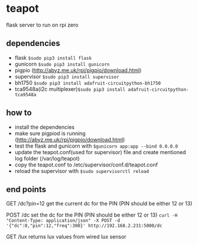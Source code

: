 # teapot
flask server to run on rpi zero

## dependencies
* flask `$sudo pip3 install flask`
* gunicorn `$sudo pip3 install gunicorn`
* pigpio (http://abyz.me.uk/rpi/pigpio/download.html)
* supervisor `$sudo pip3 install supervisor`
* bh1750 `$sudo pip3 install adafruit-circuitpython-bh1750`
* tca9548a(i2c multiplexer)`$sudo pip3 install adafruit-circuitpython-tca9548a`

## how to
* install the dependencies
* make sure pigpiod is running (http://abyz.me.uk/rpi/pigpio/download.html)
* test the flask and gunicorn with `$gunicorn app:app --bind 0.0.0.0`
* update the teapot.conf(used for supervisor) file and create mentioned log folder (/var/log/teapot)
* copy the teapot.conf to /etc/supervisor/conf.d/teapot.conf
* reload the supervisor with `$sudo supervisorctl reload`

## end points
GET /dc?pin=12 get the current dc for the PIN (PIN should be either 12 or 13)

POST /dc set the dc for the PIN (PIN should be either 12 or 13)
`curl -H "Content-Type: application/json" -X POST -d '{"dc":0,"pin":12,"freq":300}' http://192.168.2.231:5000/dc`

GET /lux returns lux values from wired lux sensor
